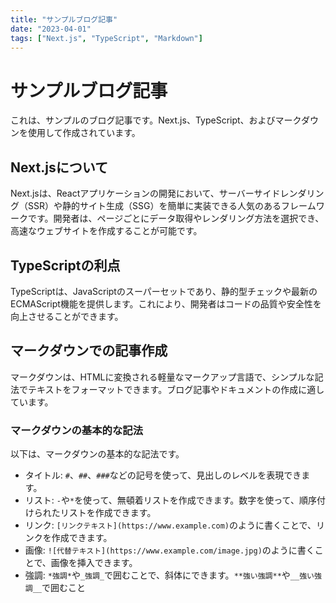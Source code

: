 ```yaml
---
title: "サンプルブログ記事"
date: "2023-04-01"
tags: ["Next.js", "TypeScript", "Markdown"]
---
```


# サンプルブログ記事

これは、サンプルのブログ記事です。Next.js、TypeScript、およびマークダウンを使用して作成されています。

## Next.jsについて

Next.jsは、Reactアプリケーションの開発において、サーバーサイドレンダリング（SSR）や静的サイト生成（SSG）を簡単に実装できる人気のあるフレームワークです。開発者は、ページごとにデータ取得やレンダリング方法を選択でき、高速なウェブサイトを作成することが可能です。

## TypeScriptの利点

TypeScriptは、JavaScriptのスーパーセットであり、静的型チェックや最新のECMAScript機能を提供します。これにより、開発者はコードの品質や安全性を向上させることができます。

## マークダウンでの記事作成

マークダウンは、HTMLに変換される軽量なマークアップ言語で、シンプルな記法でテキストをフォーマットできます。ブログ記事やドキュメントの作成に適しています。

### マークダウンの基本的な記法

以下は、マークダウンの基本的な記法です。

- タイトル: `#`、`##`、`###`などの記号を使って、見出しのレベルを表現できます。
- リスト: `-`や`*`を使って、無頓着リストを作成できます。数字を使って、順序付けられたリストを作成できます。
- リンク: `[リンクテキスト](https://www.example.com)`のように書くことで、リンクを作成できます。
- 画像: `![代替テキスト](https://www.example.com/image.jpg)`のように書くことで、画像を挿入できます。
- 強調: `*強調*`や`_強調_`で囲むことで、斜体にできます。`**強い強調**`や`__強い強調__`で囲むこと
